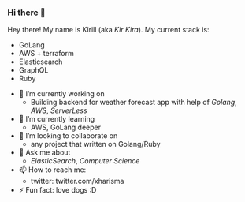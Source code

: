 ### Hi there 👋

Hey there! My name is Kirill (aka _Kir_ _Kira_). My current stack is:
* GoLang
* AWS + terraform 
* Elasticsearch
* GraphQL
* Ruby

- 🔭 I’m currently working on
  - Building backend for weather forecast app with help of  _Golang_, _AWS_, _ServerLess_
- 🌱 I’m currently learning
  - AWS, GoLang deeper 
- 👯 I’m looking to collaborate on
  - any project that written on Golang/Ruby
- 💬 Ask me about
  - _ElasticSearch_, _Computer Science_
- 📫 How to reach me:
  - twitter: twitter.com/xharisma
- ⚡ Fun fact: love dogs :D 
